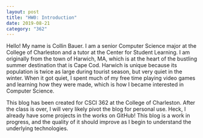 ```yaml
---
layout: post
title: "HW0: Introduction"
date: 2019-08-21
category: "362"
---
```


  Hello! My name is Collin Bauer.  I am a senior Computer Science major at
the College of Charleston and a tutor at the Center for Student Learning.
I am originally from the town of Harwich, MA, which is at the heart of the
bustling summer destination that is Cape Cod.  Harwich is unique because
its population is twice as large during tourist season, but very quiet in
the winter.  When it got quiet, I spent much of my free time playing video
games and learning how they were made, which is how I became interested in
Computer Science.

  This blog has been created for CSCI 362 at the College of Charleston.
After the class is over, I will very likely pivot the blog for personal
use.  Heck, I already have some projects in the works on GitHub! This blog
is a work in progress, and the quality of it should improve as I begin to
understand the underlying technologies.